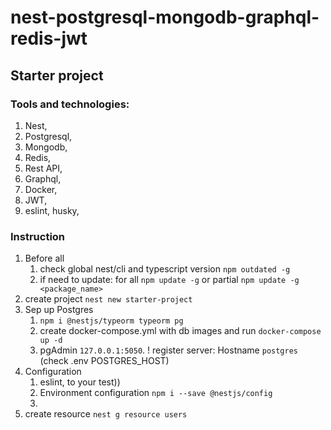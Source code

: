 # nest-postgresql-mongodb-graphql-redis-jwt
## Starter project
### Tools and technologies:
1. Nest,
2. Postgresql,
3. Mongodb,
4. Redis,
5. Rest API,
6. Graphql,
7. Docker,
8. JWT,
9. eslint, husky,

### Instruction
1. Before all
   1. check global nest/cli and typescript version `npm outdated -g`
   2. if need to update: for all `npm update -g` or partial `npm update -g <package_name>`
2. create project `nest new starter-project`
3. Sep up Postgres 
   1. `npm i @nestjs/typeorm typeorm pg`
   2. create docker-compose.yml with db images and run `docker-compose up -d`
   3. pgAdmin `127.0.0.1:5050`. ! register server: Hostname `postgres` (check .env POSTGRES_HOST)
4. Configuration
   1. eslint, to your test))
   2. Environment configuration `npm i --save @nestjs/config`
   3. 
5. create resource `nest g resource users`
